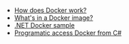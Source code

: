 * [How does Docker work?](https://cameronlonsdale.com/2019/03/25/how-does-docker-work/#)
* [What's in a Docker image?](https://cameronlonsdale.com/2018/11/26/whats-in-a-docker-image/)
* [.NET Docker sample](https://www.isolineltd.com/blog/docker-for-net-core-developers---from-zero-to-hero.html)
* [Programatic access Docker from C#](https://www.isolineltd.com/blog/2020/getting-started-with-docker-management-from-net.html)

